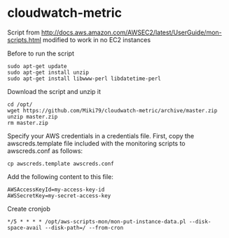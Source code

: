 # cloudwatch-metric

Script from http://docs.aws.amazon.com/AWSEC2/latest/UserGuide/mon-scripts.html modified to work in no EC2 instances

Before to run the script
```
sudo apt-get update
sudo apt-get install unzip
sudo apt-get install libwww-perl libdatetime-perl
```

Download the script and unzip it
```
cd /opt/
wget https://github.com/Miki79/cloudwatch-metric/archive/master.zip
unzip master.zip
rm master.zip
```

Specify your AWS credentials in a credentials file. First, copy the awscreds.template file included with the monitoring scripts to awscreds.conf as follows:

```
cp awscreds.template awscreds.conf
```
Add the following content to this file:

```
AWSAccessKeyId=my-access-key-id
AWSSecretKey=my-secret-access-key
```

Create cronjob
```
*/5 * * * * /opt/aws-scripts-mon/mon-put-instance-data.pl --disk-space-avail --disk-path=/ --from-cron
```
